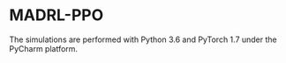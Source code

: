 # MADRL-PPO
The simulations are performed with Python $3.6$ and PyTorch $1.7$ under the PyCharm platform.
